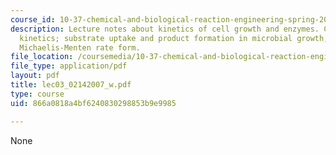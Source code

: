```yaml
---
course_id: 10-37-chemical-and-biological-reaction-engineering-spring-2007
description: Lecture notes about kinetics of cell growth and enzymes. Cell growth
  kinetics; substrate uptake and product formation in microbial growth; enzyme kinetics,
  Michaelis-Menten rate form.
file_location: /coursemedia/10-37-chemical-and-biological-reaction-engineering-spring-2007/866a0818a4bf6240830298853b9e9985_lec03_02142007_w.pdf
file_type: application/pdf
layout: pdf
title: lec03_02142007_w.pdf
type: course
uid: 866a0818a4bf6240830298853b9e9985

---
```

None